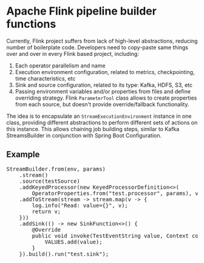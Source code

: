 # Apache Flink pipeline builder functions

Currently, Flink project suffers from lack of high-level abstractions, reducing number of boilerplate code. Developers need to copy-paste same things over and over in every Flink based project, including:

1. Each operator parallelism and name
2. Execution environment configuration, related to metrics, checkpointing, time characteristics, etc
3. Sink and source configuration, related to its type: Kafka, HDFS, S3, etc
4. Passing environment variables and/or properties from files and define overriding strategy. Flink `ParameterTool` class allows to create properties from each source, but doesn't provide override/fallback functionality.

The idea is to encapsulate an `StreamExecutionEnvironment` instance in one class, providing different abstractions to perform different sets of actions on this instance. This allows chaining job building steps, similar to Kafka StreamsBuilder in conjunction with Spring Boot Configuration.

## Example
<pre>
StreamBuilder.from(env, params)
    .stream()
    .source(testSource)
    .addKeyedProcessor(new KeyedProcessorDefinition<>(
        OperatorProperties.from("test.processor", params), v -> v, new TestProcessFunction()))
    .addToStream(stream -> stream.map(v -> {
        log.info("Read: value={}", v);
        return v;
    }))
    .addSink(() -> new SinkFunction<>() {
        @Override
        public void invoke(TestEventString value, Context context) {
            VALUES.add(value);
        }
    }).build().run("test.sink");
</pre>
